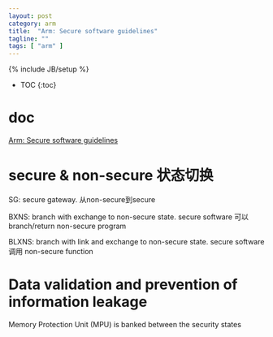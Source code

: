 ```yaml
---
layout: post
category: arm
title:  "Arm: Secure software guidelines"
tagline: ""
tags: [ "arm" ] 
---
```

{% include JB/setup %}

* TOC
{:toc}

# doc

[Arm: Secure software guidelines](https://developer.arm.com/documentation/100720/0200/)

# secure & non-secure 状态切换

SG: secure gateway. 从non-secure到secure

BXNS: branch with exchange to non-secure state. secure software 可以 branch/return non-secure program

BLXNS: branch with link and exchange to non-secure state. secure software 调用 non-secure function

# Data validation and prevention of information leakage

Memory Protection Unit (MPU) is banked between the security states


